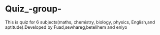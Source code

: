 # Quiz_-group-
This is quiz for 6 subjects(maths, chemistry, biology, physics, English,and aptitude).Developed by Fuad,sewhareg,betelihem and eniyo
